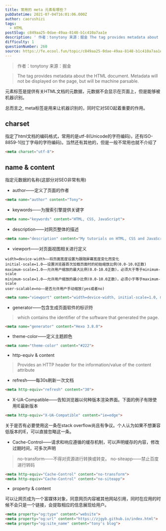 ```yaml
---
title: 常用的 meta 元素有哪些？
pubDatetime: 2021-07-04T16:01:06.000Z
author: caorushizi
tags:
  - HTML
postSlug: c849aa25-0dae-49aa-8148-b1c410a7aa1e
description: ' 作者：tonytony 来源：掘金 The tag provides metadata about the HTML document. Metadata will not be displayed on the page, but will be machine parsable. 元素标签是提供有关HTML文档的元数据，元数据不会显示在页面上，但是能够被机器识别。 总而言之, meta标签是'
difficulty: 1
questionNumber: 260
source: https://fe.ecool.fun/topic/c849aa25-0dae-49aa-8148-b1c410a7aa1e
---
```


> 作者：tonytony
> 来源：掘金

> The <meta> tag provides metadata about the HTML document. Metadata will not be displayed on the page, but will be machine parsable.

<meta> 元素标签是提供有关HTML文档的元数据，元数据不会显示在页面上，但是能够被机器识别。

总而言之, meta标签是用来让机器识别的，同时它对SEO起着重要的作用。

## charset

指定了html文档的编码格式，常用的是utf-8(Unicode的字符编码)，还有ISO-8859-1(拉丁字母的字符编码)。当然还有其他的，但是一般不常用也就不介绍了

```html
<meta charset="utf-8">
```

## name & content

指定元数据的名称(这部分对SEO非常有用)

* author——定义了页面的作者

```html
<meta name="author" content="Tony">
```

* keywords——为搜索引擎提供关键字

```html
<meta name="keywords" content="HTML, CSS, JavaScript">
```

* description——对网页整体的描述

```html
<meta name="description" content="My tutorials on HTML, CSS and JavaScript">
```

* viewport——对页面视图相关进行定义

```
width=device-width——将页面宽度设置为跟随屏幕宽度变化而变化
initial-scale=1.0——设置浏览器首次加载页面时的初始缩放比例(0.0-10.0正数)
maximum-scale=1.0——允许用户缩放的最大比例(0.0-10.0正数)，必须大于等于minimum-scale
minimum-scale=1.0——允许用户缩放的最小比例(0.0-10.0正数)，必须小于等于maximum-scale
user-scalable=no——是否允许用户手动缩放(yes或者no)
```

``` html
<meta name="viewport" content="width=device-width, initial-scale=1.0, maximum-scale=1.0, minmum-scale=1.0">
```

* generator——包含生成页面软件的标识符

> which contains the identifier of the software that generated the page.

```html
<meta name="generator" content="Hexo 3.8.0">
```

* theme-color——定义主题颜色

```html
<meta name="theme-color" content="#222">
```

* http-equiv & content

> Provides an HTTP header for the information/value of the content attribute

* refresh——每30s刷新一次文档

```html
<meta http-equiv="refresh" content="30">
```

* X-UA-Compatible——告知浏览器以何种版本渲染界面。下面的例子有限使用IE最新版本

```html
<meta http-equiv="X-UA-Compatible" content="ie=edge">
```

关于是否有必要使用这一条在stack overflow尚且有争议。个人认为如果不想兼容低版本的IE，可以直接忽略这一条。

* Cache-Control——请求和响应遵循的缓存机制，可以声明缓存的内容，修改过期时间，可多次声明

> no-transform——不得对资源进行转换或转变。
> no-siteapp——禁止百度进行转码

```html
<meta http-equiv="Cache-Control" content="no-transform">
<meta http-equiv="Cache-Control" content="no-siteapp">
```

* property & content

可以让网页成为一个富媒体对象，同意网页内容被其他网站引用，同时在应用的时候不会只是一个链接，会提取相应的信息展现给用户。

```html
<meta property="og:type" content="website">
<meta property="og:url" content="https://zjgyb.github.io/index.html">
<meta property="og:site_name" content="tony's blog">
```

